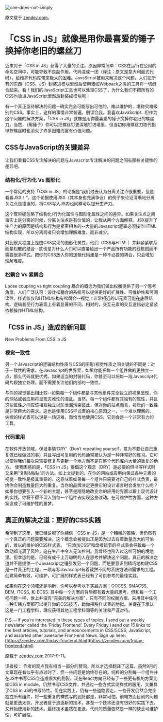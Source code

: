 
![one-does-not-simply](http://owyx09dkb.bkt.clouddn.com/one-does-not-simply.jpg)


原文载于 [zendev.com](https://zendev.com/2017/09/11/css-in-js.html)。

# 「CSS in JS」就像是用你最喜爱的锤子换掉你老旧的螺丝刀


近来对于「CSS in JS」获得了大量的关注。原因非常简单：CSS在运行在公用的命名空间中，可能导致不良副作用，代码混成一团（译注：原文是意大利面式代码），给维护代码库带来极大的困难。JavaScript被用来解决这个问题，人们把所有的东西（CSS、JS）封装进模块里然后使用诸如Webpack之类的工具将一切缝合起来。看！我们的JavaScript工具也可以处理CSS了，为什么我们不把所有的CSS也放进JavaScript里然后封装成模块呢！

有一个真正亟待解决的问题--确实完全可能写出可怕的，难以维护的，堪称灾难级别的CSS。事实上，这样的事情非常普遍。别误会我，我喜欢JavaScript…但作为这个问题的解决方案，「CSS in JS」就像是用你最喜爱的锤子换掉你老旧的螺丝刀。当然，（用锤子）你可以把螺丝钉更深地钉进墙里，但当初你用螺丝刀取代指甲拧螺丝时也消灭了许多困难而富有价值问题。 

## CSS与JavaScript的关键差异
让我们看看CSS专注解决的问题与Javascript专注解决的问题之间有那些关键性的差异吧。 

### 结构化/行为化 Vs 图形化

一个常见的支持「CSS in JS」的论据是“我们过去认为分离关注点很重要，但是看看JSX！”。这个论据使用JSX（其本身也充满争议）的例子来论证清晰地分离关注点是错误的，将CSS写入JS内也同样可以提升生产力。 

这个管带呢忽略了结构化/行为化属性与图形化属性之间的差异。如果关注点之间事实上是分离的时候，分离关注点是有价值的，让我从两个方面解释。JSX提升了生产力的原因是结构和行为是紧密相关的--大量的Javascript逻辑必须操作HTML结构实现，所以分离两者只会增加理解难度，而非减少。

对比很大程度上是由CSS实现的图形化属性。他们（CSS与HTML）并非紧紧联系而是松散的结合--这也是为什么人们可以直接给出一个产品所有功能的线框图而不需要很多样式。把你的CSS放入你的逻辑代码里是一种不必要的耦合，只会增加理解难度。

### 松耦合 Vs 紧耦合
Loose coupling vs tight coupling
耦合的概念为我们做出权衡提供了另一个思考角度。人们广泛认可：设计松耦合的系统可以提供更好的扩展性、可维护性和可阅读性。样式仅仅和HTML结构有松耦合--视觉上非常相近的UI元素可能在底层结构、逻辑甚至行为表现上有着显著的不同。相对的，交互元素的交互逻辑必定紧紧依赖操作HTML结构。 

## 「CSS in JS」造成的新问题
New Problems From CSS in JS

### 视觉一致性 
另一个Javascript的逻辑结构性质与CSS的图形/视觉性质之间关键的不同是：对于一致性的需求。在Javascript的世界里，如果你能把每一个组件做的更独立一点，那么代码就更优秀。如果适当的封装代码，你甚至可以把每一段Javascript代码片段独立处理，而不需要关注他们内部的一致性。

与你的视觉输出相比较--如果每一个组件都是与其他组件完全独立的视觉呈现，你的网站或者应用将呈现灾难性的混乱。当然，每一个组件都有其独有的属性，并且这些属性之间应该相互独立以防泄漏污染彼此，但对你的站点而言，视觉的一致性是非常巨大的需求。这也是使用CSS样式表的核心原因之一，一个难以理解的、失控的样式表可以说是一场灾难，而恰当地使用CSS，它则会是一个非常有力的工具。 

### 代码重用 

在软件开放领域，保证事情‘DRY’（Don‘t repeating yourself，意为不要让自己重复做已经做过的事）并且写出可复用的代码通常被认为是一种非常好的练习。它可以使得我们每次只需要修复与更新一个地方而不是在整个代码库内大量的重复的地方。 
使我困惑的是，「CSS in JS」提倡这个观念（DRY）是必要的但书写样式时又采用“复制&粘贴”的方法。如上文提到的，在你的网站或应用内保证各种元素的视觉一致性是极其重要的。这意味着如果每一个组件只需要对自己的样式负责，最终你会制造数量巨大的重复。当你的品牌决定更换它的设计语言时会发生什么呢？如果你想要引入一个新的主题，甚至是隐隐地改变你的应用的界面以跟上现代设计的实践。你将不得不深入到每一个组件去实现这些改动。在可维护性方面，这种方案造成了可维护性的噩梦。 

## 真正的解决之道：更好的CSS实践
希望到了这里，我已经说服了你相信「CSS in JS」是一个糟糕的策略，但仍然有一个真正的问题需要解决。这个概念会被提出正是因为过去有着数量庞大的可怕的，难以的维护的CSS样式表。 
“只添加CSS”和盘根错节的样式表会导致每一个改动都充满了风险，这在生产中令人无法控制。我曾经也陷入过这样可怕的境地里。但幸运的是，已经有成千上万聪明的人在思考并解决这个问题。真正的解决之道并不是提供一个Javascript之锤引发另一个问题，而是要意识到精巧地构建CSS是一件真正的工程，一项与写Javascript有着截然不同的系统方法和需求的工程。创建简单有效，可维护，可扩展的样式表已经有了可供参考的最佳实践。 

如果你在这个领域还是萌新，你可以参考以下实践方案：OOCSS, SMACSS, BEM, ITCSS, 和 ECSS. 其中每一个方案的背后都有着大量的思考，但和每一个工程问题一样，世上并没有“完美的解决方案”，只有不同的权衡方案。采用其中任何一种实践方案都可以提升你的CSS技巧，助你摆脱样式表的地狱。关键在于承认这是一门工程学科，理应获得其他工程学科同等的关注和严谨对待。 

P.S. — If you’re interested in these types of topics, I send out a weekly newsletter called the ‘Friday Frontend’. Every Friday I send out 15 links to the best articles, tutorials, and announcements in CSS/SCSS, JavaScript, and assorted other awesome Front-end News. Sign up here: [https://zendev.com/friday-frontend.html](https://zendev.com/friday-frontend.html)

原载于 [zendev.com](https://zendev.com/2017/09/11/css-in-js.html)  2017-9-11。



译者按：
作者的观点我有相当一部分的赞同，所以才选择翻译了这篇。虽然9月的文章现在看似乎有点过时了，但一些问题是始终存在的。纯粹的分割每一个组件并在JS中书写CSS会造成很大的割裂。现在React方向已经有了一些更有机的方案比如CSS in module。仍然书写CSS文件，并通过一些方式实现样式的服用，又兼具了CSS in JS的书写特性。但在实践上，仍有一些道路要走，一些开发仍然会完全独立所有组件，将一些重复的样式写的到处都是，非常可怕。前端方面目前的问题就是更迭太快，开发者疲于追逐新的技术，甚至一个技术还没有很好的实践下去，又开始使用新的技术。最终技术虽然在更迭，代码的质量依然是一样的缺乏可维护性，可扩展性。

